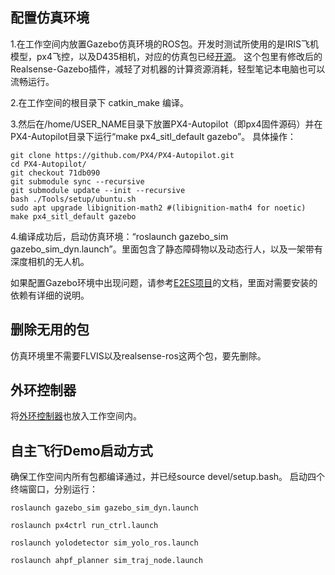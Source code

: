 ## 配置仿真环境

1.在工作空间内放置Gazebo仿真环境的ROS包。开发时测试所使用的是IRIS飞机模型，px4飞控，以及D435相机，对应的仿真包已经[开源](https://github.com/arclab-hku/gazebo_playground)。
这个包里有修改后的Realsense-Gazebo插件，减轻了对机器的计算资源消耗，轻型笔记本电脑也可以流畅运行。

2.在工作空间的根目录下 catkin_make 编译。

3.然后在/home/USER_NAME目录下放置PX4-Autopilot（即px4固件源码）并在PX4-Autopilot目录下运行“make px4_sitl_default gazebo”。
具体操作：
````
git clone https://github.com/PX4/PX4-Autopilot.git
cd PX4-Autopilot/
git checkout 71db090
git submodule sync --recursive
git submodule update --init --recursive
bash ./Tools/setup/ubuntu.sh
sudo apt upgrade libignition-math2 #(libignition-math4 for noetic)
make px4_sitl_default gazebo
````

4.编译成功后，启动仿真环境：“roslaunch gazebo_sim gazebo_sim_dyn.launch”。里面包含了静态障碍物以及动态行人，以及一架带有深度相机的无人机。


如果配置Gazebo环境中出现问题，请参考[E2ES项目](https://github.com/HKPolyU-UAV/E2ES)的文档，里面对需要安装的依赖有详细的说明。


## 删除无用的包
仿真环境里不需要FLVIS以及realsense-ros这两个包，要先删除。

## 外环控制器

将[外环控制器](https://github.com/chenhanpolyu/px4Controller-linear)也放入工作空间内。

## 自主飞行Demo启动方式
确保工作空间内所有包都编译通过，并已经source devel/setup.bash。
启动四个终端窗口，分别运行：

````
roslaunch gazebo_sim gazebo_sim_dyn.launch

roslaunch px4ctrl run_ctrl.launch

roslaunch yolodetector sim_yolo_ros.launch 

roslaunch ahpf_planner sim_traj_node.launch
````



